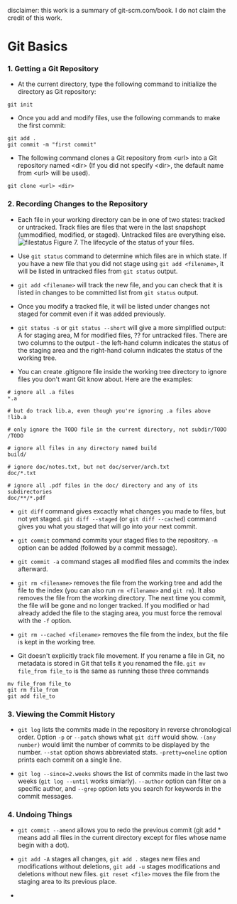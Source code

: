 disclaimer: this work is a summary of git-scm.com/book. I do not claim the credit of this work.
# Git Basics

### 1. Getting a Git Repository
* At the current directory, type the following command to initialize the directory as Git repository:
```
git init
```

* Once you add and modify files, use the following commands to make the first commit:
```
git add .
git commit -m "first commit"
```

* The following command clones a Git repository from \<url\> into a Git repository named \<dir\> (If you did not specify \<dir\>, the default name from \<url\> will be used).
```
git clone <url> <dir>
```

### 2. Recording Changes to the Repository
* Each file in your working directory can be in one of two states: tracked or untracked. Track files are files that were in the last snapshopt (ummodified, modified, or staged). Untracked files are everything else.
![filestatus](https://git-scm.com/book/en/v2/images/lifecycle.png) Figure 7. The lifecycle of the status of your files.
 
* Use `git status` command to determine which files are in which state. If you have a new file that you did not stage using `git add <filename>`, it will be listed in untracked files from `git status` output.

* `git add <filename>` will track the new file, and you can check that it is listed in changes to be committed list from `git status` output. 

* Once you modify a tracked file, it will be listed under changes not staged for commit even if it was added previously. 

* `git status -s` or `git status --short` will give a more simplified output: A for staging area, M for modified files, ?? for untracked files. There are two columns to the output - the left-hand column indicates the status of the staging area and the right-hand column indicates the status of the working tree.

* You can create .gitignore file inside the working tree directory to ignore files you don't want Git know about. Here are the examples:
```
# ignore all .a files
*.a

# but do track lib.a, even though you're ignoring .a files above
!lib.a

# only ignore the TODO file in the current directory, not subdir/TODO
/TODO

# ignore all files in any directory named build
build/

# ignore doc/notes.txt, but not doc/server/arch.txt
doc/*.txt

# ignore all .pdf files in the doc/ directory and any of its subdirectories
doc/**/*.pdf
```
* `git diff` command  gives excactly what changes you made to files, but not yet staged. `git diff --staged` (or `git diff --cached`) command gives you what you staged that will go into your next commit. 

* `git commit` command commits your staged files to the repository. `-m` option can be added (followed by a commit message). 

* `git commit -a` command stages all modified files and commits the index afterward. 

* `git rm <filename>` removes the file from the working tree and add the file to the index (you can also run `rm <filename>` and `git rm`). It also removes the file from the working directory. The next time you commit, the file will be gone and no longer tracked. If you modified or had already added the file to the staging area, you must force the removal with the `-f` option.

* `git rm --cached <filename>` removes the file from the index, but the file is kept in the working tree.

* Git doesn't explicitly track file movement. If you rename a file in Git, no metadata is stored in Git that tells it you renamed the file. `git mv file_from file_to` is the same as running these three commands
```
mv file_from file_to
git rm file_from
git add file_to
```

### 3. Viewing the Commit History
* `git log` lists the commits made in the repository in reverse chronological order. Option `-p` or `--patch` shows what `git diff` would show. `-(any number)` would limit the number of commits to be displayed by the number. `--stat` option shows abbreviated stats. `-pretty=oneline` option prints each commit on a single line.

* `git log --since=2.weeks` shows the list of commits made in the last two weeks (`git log --until` works simiarly). `--author` option can filter on a specific author, and `--grep` option lets you search for keywords in the commit messages. 

### 4. Undoing Things
* `git commit --amend` allows you to redo the previous commit (git add * means add all files in the current directory except for files whose name begin with a dot).

* `git add -A` stages all changes, `git add .` stages new files and modifications without deletions, `git add -u` stages modifications and deletions without new files. `git reset <file>` moves the file from the staging area to its previous place.      

* 
